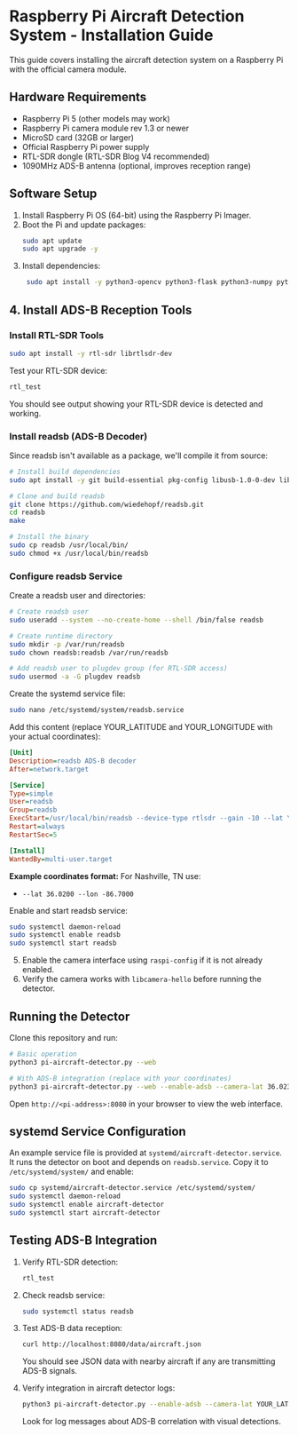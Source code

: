 # Raspberry Pi Aircraft Detection System - Installation Guide

This guide covers installing the aircraft detection system on a Raspberry Pi with the official camera module.

## Hardware Requirements

- Raspberry Pi 5 (other models may work)
- Raspberry Pi camera module rev 1.3 or newer
- MicroSD card (32GB or larger)
- Official Raspberry Pi power supply
- RTL-SDR dongle (RTL-SDR Blog V4 recommended)
- 1090MHz ADS-B antenna (optional, improves reception range)

## Software Setup

1. Install Raspberry Pi OS (64-bit) using the Raspberry Pi Imager.
2. Boot the Pi and update packages:
   ```bash
   sudo apt update
   sudo apt upgrade -y
   ```
3. Install dependencies:
   ```bash
    sudo apt install -y python3-opencv python3-flask python3-numpy python3-picamera2
    ```

## 4. Install ADS-B Reception Tools

### Install RTL-SDR Tools
```bash
sudo apt install -y rtl-sdr librtlsdr-dev
```

Test your RTL-SDR device:
```bash
rtl_test
```
You should see output showing your RTL-SDR device is detected and working.

### Install readsb (ADS-B Decoder)

Since readsb isn't available as a package, we'll compile it from source:

```bash
# Install build dependencies
sudo apt install -y git build-essential pkg-config libusb-1.0-0-dev librtlsdr-dev libncurses5-dev zlib1g-dev

# Clone and build readsb
git clone https://github.com/wiedehopf/readsb.git
cd readsb
make

# Install the binary
sudo cp readsb /usr/local/bin/
sudo chmod +x /usr/local/bin/readsb
```

### Configure readsb Service

Create a readsb user and directories:
```bash
# Create readsb user
sudo useradd --system --no-create-home --shell /bin/false readsb

# Create runtime directory
sudo mkdir -p /var/run/readsb
sudo chown readsb:readsb /var/run/readsb

# Add readsb user to plugdev group (for RTL-SDR access)
sudo usermod -a -G plugdev readsb
```

Create the systemd service file:
```bash
sudo nano /etc/systemd/system/readsb.service
```

Add this content (replace YOUR_LATITUDE and YOUR_LONGITUDE with your actual coordinates):
```ini
[Unit]
Description=readsb ADS-B decoder
After=network.target

[Service]
Type=simple
User=readsb
Group=readsb
ExecStart=/usr/local/bin/readsb --device-type rtlsdr --gain -10 --lat YOUR_LATITUDE --lon YOUR_LONGITUDE --write-json /var/run/readsb --write-json-every 1 --json-location-accuracy 2 --net --net-http-port 8080 --quiet
Restart=always
RestartSec=5

[Install]
WantedBy=multi-user.target
```

**Example coordinates format:** For Nashville, TN use:
- `--lat 36.0200 --lon -86.7000`

Enable and start readsb service:
```bash
sudo systemctl daemon-reload
sudo systemctl enable readsb
sudo systemctl start readsb
```

5. Enable the camera interface using `raspi-config` if it is not already enabled.
6. Verify the camera works with `libcamera-hello` before running the detector.


## Running the Detector

Clone this repository and run:

```bash
# Basic operation
python3 pi-aircraft-detector.py --web

# With ADS-B integration (replace with your coordinates)
python3 pi-aircraft-detector.py --web --enable-adsb --camera-lat 36.02316650611701 --camera-lon -86.70226195080218
```

Open `http://<pi-address>:8080` in your browser to view the web interface.

## systemd Service Configuration

An example service file is provided at `systemd/aircraft-detector.service`.
It runs the detector on boot and depends on `readsb.service`.
Copy it to `/etc/systemd/system/` and enable:

```bash
sudo cp systemd/aircraft-detector.service /etc/systemd/system/
sudo systemctl daemon-reload
sudo systemctl enable aircraft-detector
sudo systemctl start aircraft-detector
```

## Testing ADS-B Integration

1. Verify RTL-SDR detection:
   ```bash
   rtl_test
   ```
2. Check readsb service:
   ```bash
   sudo systemctl status readsb
   ```
3. Test ADS-B data reception:
   ```bash
   curl http://localhost:8080/data/aircraft.json
   ```
   You should see JSON data with nearby aircraft if any are transmitting ADS-B signals.

4. Verify integration in aircraft detector logs:
   ```bash
   python3 pi-aircraft-detector.py --enable-adsb --camera-lat YOUR_LAT --camera-lon YOUR_LON
   ```
   Look for log messages about ADS-B correlation with visual detections.
